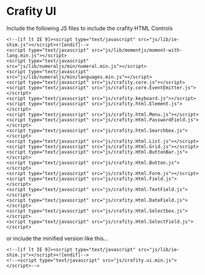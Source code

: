 # Crafity UI

Include the following JS files to include the crafity HTML Controls

	<!--[if lt IE 9]><script type="text/javascript" src="js/lib/ie-shim.js"></script><![endif]-->
	<script type="text/javascript" src="js/lib/momentjs/moment-with-lang.min.js"></script>
	<script type="text/javascript" src="js/lib/numeraljs/min/numeral.min.js"></script>
	<script type="text/javascript" src="js/lib/numeraljs/min/languages.min.js"></script>
	<script type="text/javascript" src="js/crafity.core.js"></script>
	<script type="text/javascript" src="js/crafity.core.EventEmitter.js"></script>
	<script type="text/javascript" src="js/crafity.keyboard.js"></script>
	<script type="text/javascript" src="js/crafity.html.Element.js"></script>
	<script type="text/javascript" src="js/crafity.html.Menu.js"></script>
	<script type="text/javascript" src="js/crafity.Html.PasswordField.js"></script>
	<script type="text/javascript" src="js/crafity.html.Searchbox.js"></script>
	<script type="text/javascript" src="js/crafity.Html.List.js"></script>
	<script type="text/javascript" src="js/crafity.Html.Grid.js"></script>
	<script type="text/javascript" src="js/crafity.Html.ButtonBar.js"></script>
	<script type="text/javascript" src="js/crafity.Html.Button.js"></script>
	<script type="text/javascript" src="js/crafity.Html.Form.js"></script>
	<script type="text/javascript" src="js/crafity.Html.Field.js"></script>
	<script type="text/javascript" src="js/crafity.Html.TextField.js"></script>
	<script type="text/javascript" src="js/crafity.Html.DateField.js"></script>
	<script type="text/javascript" src="js/crafity.Html.Selectbox.js"></script>
	<script type="text/javascript" src="js/crafity.Html.SelectField.js"></script>

or include the minified version like this...

	<!--[if lt IE 9]><script type="text/javascript" src="js/lib/ie-shim.js"></script><![endif]-->
	<!--<script type="text/javascript" src="js/crafity.ui.min.js"></script>-->
